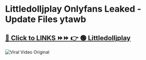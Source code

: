 
 # Littledolljplay Onlyfans Leaked - Update Files ytawb

## <h2><a href="https://clipsfans.com/Littledolljplay&ref=git">🔗 Click to LINKS ⏩⏩ 👉 🟢 Littledolljplay </a></h2>

<a href="https://clipsfans.com/Littledolljplay&ref=git" rel="nofollow" data-target="animated-image.originalLink"><img src="https://i.ibb.co.com/xMMVF88/686577567.gif" alt="Viral Video Original" style="max-width: 100%; display: inline-block;" data-target="animated-image.originalImage"></a>

